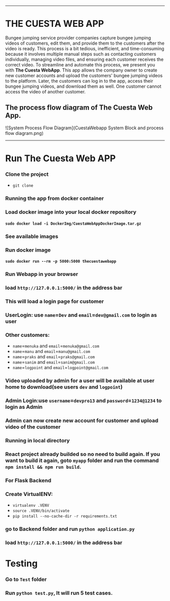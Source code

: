 ***
# THE CUESTA WEB APP
Bungee jumping service provider companies capture bungee jumping videos of customers, edit them, and provide them to the customers after the video is ready. This process is a bit tedious, inefficient, and time-consuming because it involves multiple manual steps such as contacting customers individually, managing video files, and ensuring each customer receives the correct video. To streamline and automate this process, we present you with **The Cuesta WebApp**. This app allows the company owner to create new customer accounts and upload the customers' bungee jumping videos to the platform. Later, the customers can log in to the app, access their bungee jumping videos, and download them as well. One customer cannot access the video of another customer.<br>
## The process flow diagram of The Cuesta Web App.
![System Process Flow Diagram](CuestaWebapp System Block and process flow diagram.png)
***
# Run **The Cuesta Web APP**
### Clone the project
* `git clone`

### Running the app from docker container
###  Load docker image into your local docker repository
#### `sudo docker load -i DockerImg/CuestaWebAppDockerImage.tar.gz`
### See available images
### Run docker image
#### `sudo docker run --rm -p 5000:5000 thecuestawebapp`
### Run Webapp in your browser
### load `http://127.0.0.1:5000/` in the address bar
### This will load a login page for customer
### UserLogin: use `name`=`Dev` and `email`=`dev@gmail.com` to login as user
### Other customers:
* `name`=`menuka` and `email`=`menuka@gmail.com`
* `name`=`manu` and `email`=`manu@gmail.com`
* `name`=`praks` and `email`=`praks@gmail.com`
* `name`=`sanim` and `email`=`sanim@gmail.com`
* `name`=`logpoint` and `email`=`logpoint@gmail.com`
### Video uploaded by admin for a user will be available at user home to download(see users `dev` and `logpoint`)
### Admin Login:use `username`=`devpro13` and `password`=`1234@1234` to login as Admin
### Admin can now create new account for customer and upload video of the customer
###  Running in local directory
### React project already builded so no need to build again. If you want to build it again, goto `myapp` folder and run the command `npm install && npm run build`.
### For Flask Backend
### Create VirtualENV:
* `virtualenv .VENV`
* `source .VENV/bin/activate`
* `pip install --no-cache-dir -r requirements.txt`
### go to Backend folder and run `python application.py`
### load `http://127.0.0.1:5000/` in the address bar


# Testing
### Go to `Test` folder
### Run `python test.py`, It will run 5 test cases.